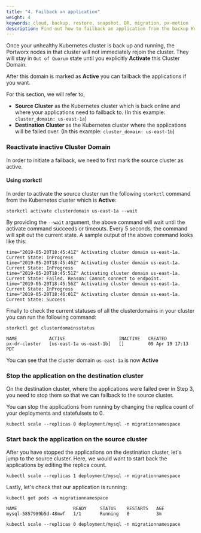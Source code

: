 ```yaml
---
title: "4. Failback an application"
weight: 4
keywords: cloud, backup, restore, snapshot, DR, migration, px-motion
description: Find out how to failback an application from the backup Kubernetes cluster to the original one.
---
```


Once your unhealthy Kubernetes cluster is back up and running, the Portworx nodes in that cluster will not immediately rejoin the cluster. They will stay in
`Out of Quorum` state until you explicitly **Activate** this Cluster Domain.

After this domain is marked as **Active** you can failback the applications if you want.

For this section, we will refer to,

* **Source Cluster** as the Kubernetes cluster which is back online and where your applications need to failback to. (In this example: `cluster_domain: us-east-1a`)
* **Destination Cluster** as the Kubernetes cluster where the applications will be failed over. (In this example: `cluster_domain: us-east-1b`)

### Reactivate inactive Cluster Domain

In order to initiate a failback, we need to first mark the source cluster as active.

#### Using storkctl

In order to activate the source cluster run the following `storkctl` command from the Kubernetes cluster which is **Active**: 

```text
storkctl activate clusterdomain us-east-1a --wait
```

By providing the `--wait` argument, the above command will wait until the activate command succeeds or timeouts. Every 5 seconds, the command will spit out the current state. A sample output of the above command looks like this:

```text
time="2019-05-20T18:45:41Z" Activating cluster domain us-east-1a. Current State: InProgress
time="2019-05-20T18:45:46Z" Activating cluster domain us-east-1a. Current State: InProgress
time="2019-05-20T18:45:51Z" Activating cluster domain us-east-1a. Current State: Failed. Reason: Cannot connect to endpoint.
time="2019-05-20T18:45:56Z" Activating cluster domain us-east-1a. Current State: InProgress
time="2019-05-20T18:46:01Z" Activating cluster domain us-east-1a. Current State: Success
```

Finally to check the current statuses of all the clusterdomains in your cluster you can run the following command:

```text
storkctl get clusterdomainsstatus
```

```output
NAME            ACTIVE                    INACTIVE   CREATED
px-dr-cluster   [us-east-1a us-east-1b]   []         09 Apr 19 17:13 PDT
```

You can see that the cluster domain `us-east-1a` is now **Active**

### Stop the application on the destination cluster

On the destination cluster, where the applications were failed over in Step 3, you need to stop them so that we can failback to the source cluster.

You can stop the applications from running by changing the replica count of your deployments and statefulsets to 0.

```text
kubectl scale --replicas 0 deployment/mysql -n migrationnamespace
```

### Start back the application on the source cluster
After you have stopped the applications on the destination cluster, let's jump to the source cluster. Here, we would want to start back the applications by editing the replica count.

```text
kubectl scale --replicas 1 deployment/mysql -n migrationnamespace
```

Lastly, let's check that our application is running:

```text
kubectl get pods -n migrationnamespace
```

```output
NAME                     READY     STATUS    RESTARTS   AGE
mysql-5857989b5d-48mwf   1/1       Running   0          3m
```

```text
kubectl scale --replicas 0 deployment/mysql -n migrationnamespace
```
